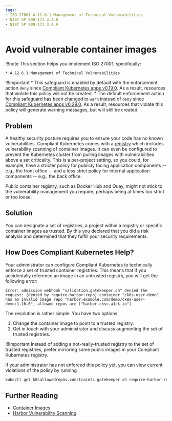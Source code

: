```yaml
---
tags:
- ISO 27001 A.12.6.1 Management of Technical Vulnerabilities
- NIST SP 800-171 3.4.8
- NIST SP 800-171 3.4.9
---
```

<!--
Note to contributors: Aim for the following format.

* Title: Highlight benefit to Application Developer
* Context
* Problem
* Solution
* Error
* Resolution
-->

# Avoid vulnerable container images

!!!note
    This section helps you implement ISO 27001, specifically:

    * A.12.6.1 Management of Technical Vulnerabilities

!!!important
    * This safeguard is enabled by default with the enforcement action `deny` since [Compliant Kubernetes apps v0.19.0](../../release-notes/ck8s.md#v0190). As a result, resources that violate this policy will not be created.
    * The default enforcement action for this safeguard has been changed to `warn` instead of `deny` since [Compliant Kubernetes apps v0.29.0](../../release-notes/ck8s.md#v0290). As a result, resources that violate this policy will generate warning messages, but will still be created.

## Problem

A healthy security posture requires you to ensure your code has no known vulnerabilities. Compliant Kubernetes comes with a [registry](../registry.md) which includes vulnerability scanning of container images. It can even be configured to prevent the Kubernetes cluster from pulling images with vulnerabilities above a set criticality. This is a per-project setting, so you could, for example, have a stricter policy for publicly facing application components -- e.g., the front office -- and a less strict policy for internal application components -- e.g., the back office.

Public container registry, such as Docker Hub and Quay, might not stick to the vulnerability management you require, perhaps being at times too strict or too loose.

## Solution

You can designate a set of registries, a project within a registry or specific container images as trusted. By this you declared that you did a risk analysis and determined that they fulfill your security requirements.

## How Does Compliant Kubernetes Help?

Your administrator can configure Compliant Kubernetes to technically enforce a set of trusted container registries. This means that if you accidentally reference an image in an untrusted registry, you will get the following error:

```error
Error: admission webhook "validation.gatekeeper.sh" denied the request: [denied by require-harbor-repo] container "ck8s-user-demo" has an invalid image repo "harbor.example.com/demo/ck8s-user-demo:1.16.0", allowed repos are ["harbor.cksc.a1ck.io"]
```

The resolution is rather simple. You have two options:

1. Change the container image to point to a trusted registry.
2. Get in touch with your administrator and discuss augmenting the set of trusted registries.

!!!important
    Instead of adding a not-really-trusted registry to the set of trusted registries, prefer mirroring some public images in your Compliant Kubernetes registry.

If your administrator has not enforced this policy yet, you can view current violations of the policy by running
```bash
kubectl get k8sallowedrepos.constraints.gatekeeper.sh require-harbor-repo -ojson | jq .status.violations
```

## Further Reading

* [Container Images](https://kubernetes.io/docs/concepts/containers/images/)
* [Harbor Vulnerability Scanning](https://goharbor.io/docs/2.4.0/administration/vulnerability-scanning/)
